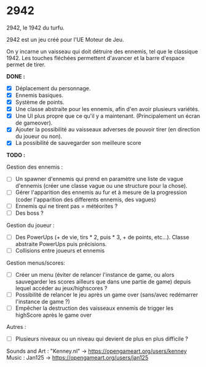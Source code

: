 # 2942
2942, le 1942 du turfu.

2942 est un jeu créé pour l'UE Moteur de Jeu.

On y incarne un vaisseau qui doit détruire des ennemis, tel que le classique 1942. Les touches fléchées permettent d'avancer et la barre d'espace permet de tirer.

**DONE :**
- [x] Déplacement du personnage.
- [x] Ennemis basiques.
- [x] Système de points.
- [x] Une classe abstraite pour les ennemis, afin d'en avoir plusieurs variétés.
- [x] Une UI plus propre que ce qu'il y a maintenant. (Principalement un écran de gameover).
- [x] Ajouter la possibilité au vaisseaux adverses de pouvoir tirer (en direction du joueur ou non).
- [x] La possibilité de sauvegarder son meilleure score

**TODO :**  

Gestion des ennemis :
- [ ] Un spawner d'ennemis qui prend en paramètre une liste de vague d'ennemis (créer une classe vague ou une structure pour la chose).
- [ ] Gérer l'apparition des ennemis au fur et à mesure de la progression (coder l'apparition des differents ennemis, des vagues)
- [ ] Ennemis qui ne tirent pas = météorites ?
- [ ] Des boss ?

Gestion du joueur :
- [ ] Des PowerUps (+ de vie, tirs * 2, puis * 3, + de points, etc...). Classe abstraite PowerUps puis précisions.
- [ ] Collisions entre joueurs et ennemis

Gestion menus/scores:
- [ ] Créer un menu (éviter de relancer l'instance de game, ou alors sauvegarder les scores ailleurs que dans une partie de game) depuis lequel accéder au jeux/highscores ?
- [ ] Possibilité de relancer le jeu après un game over (sans/avec redémarrer l'instance de game ?)
- [ ] Empêcher la destruction des vaisseaux ennemis de trigger les highScore après le game over

Autres :
- [ ] Plusieurs niveaux ou un niveau qui devient de plus en plus difficile ?



Sounds and Art : "Kenney.nl" -> https://opengameart.org/users/kenney  
Music : Jan125 -> https://opengameart.org/users/jan125
